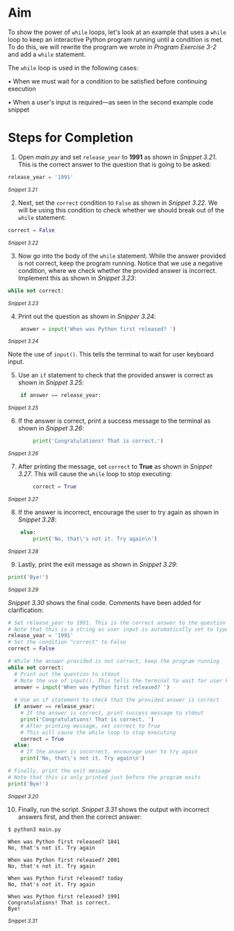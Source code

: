 <!-- practice -->
# Aim
To show the power of `while` loops, let's look at an example that uses a `while` loop to keep an interactive Python program running until a condition is met. To do this, we will rewrite the program we wrote in *Program Exercise 3-2* and add a `while` statement.

The `while` loop is used in the following cases:

• When we must wait for a condition to be satisfied before continuing execution

• When a user's input is required—as seen in the second example code snippet

# Steps for Completion

1. Open *main.py* and set `release_year` to **1991** as shown in *Snippet 3.21*. This is the correct answer to the question that is going to be asked:

```python
release_year = '1991'
```
<sup>*Snippet 3.21*</sup>

2. Next, set the `correct` condition to `False` as shown in *Snippet 3.22*. We will be using this condition to check whether we should break out of the `while` statement:

```python
correct = False
```
<sup>*Snippet 3.22*</sup>

3. Now go into the body of the `while` statement. While the answer provided is not correct, keep the program running. Notice that we use a negative condition, where we check whether the provided answer is incorrect. Implement this as shown in *Snippet 3.23*:

```python
while not correct:
```
<sup>*Snippet 3.23*</sup>

4. Print out the question as shown in *Snipper 3.24*:

```python
	answer = input('When was Python first released? ')
```
<sup>*Snippet 3.24*</sup>

Note the use of `input()`. This tells the terminal to wait for user keyboard input.

5. Use an `if` statement to check that the provided answer is correct as shown in *Snippet 3.25*:

```python
	if answer == release_year:
```
<sup>*Snippet 3.25*</sup>

6. If the answer is correct, print a success message to the terminal as shown in *Snippet 3.26*:

```python
		print('Congratulations! That is correct.')
```
<sup>*Snippet 3.26*</sup>

7. After printing the message, set `correct` to **True** as shown in *Snippet 3.27*. This will cause the `while` loop to stop executing:

```python
		correct = True
```
<sup>*Snippet 3.27*</sup>

8. If the answer is incorrect, encourage the user to try again as shown in *Snippet 3.28*:

```python
	else:
	    print('No, that\'s not it. Try again\n')
```
<sup>*Snippet 3.28*</sup>

9. Lastly, print the exit message as shown in *Snippet 3.29*:

```python
print('Bye!')
```
<sup>*Snippet 3.29*</sup>

*Snippet 3.30* shows the final code. Comments have been added for clarification:

```python
# Set release_year to 1991. This is the correct answer to the question to be asked
# Note that this is a string as user input is automatically set to type str
release_year = '1991'
# Set the condition "correct" to False
correct = False

# While the answer provided is not correct, keep the program running
while not correct:
  # Print out the question to stdout
  # Note the use of input(). This tells the terminal to wait for user keyboard input
  answer = input('When was Python first released? ')
  
  # Use an if statement to check that the provided answer is correct
  if answer == release_year:
    # If the answer is correct, print success message to stdout
    print('Congratulations! That is correct. ')
    # After printing message, set correct to True
    # This will cause the while loop to stop executing
    correct = True
  else:
    # If the answer is incorrect, encourage user to try again
    print('No, that\'s not it. Try again\n')

# Finally, print the exit message
# Note that this is only printed just before the program exits
print('Bye!')
```
<sup>*Snippet 3.20*</sup>

10. Finally, run the script. *Snippet 3.31* shows the output with incorrect answers first, and then the correct answer:

```
$ python3 main.py

When was Python first released? 1841
No, that's not it. Try again

When was Python first released? 2001
No, that's not it. Try again

When was Python first released? today
No, that's not it. Try again

When was Python first released? 1991
Congratulations! That is correct.
Bye!
```
<sup>*Snippet 3.31*</sup>
